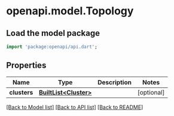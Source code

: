# openapi.model.Topology

## Load the model package
```dart
import 'package:openapi/api.dart';
```

## Properties
Name | Type | Description | Notes
------------ | ------------- | ------------- | -------------
**clusters** | [**BuiltList&lt;Cluster&gt;**](Cluster.md) |  | [optional] 

[[Back to Model list]](../README.md#documentation-for-models) [[Back to API list]](../README.md#documentation-for-api-endpoints) [[Back to README]](../README.md)


